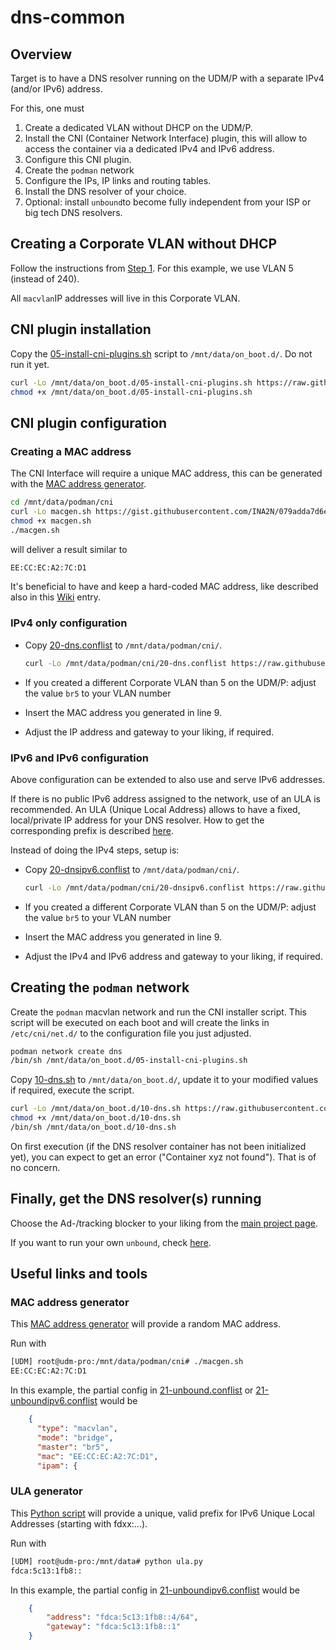 # dns-common

## Overview

Target is to have a DNS resolver running on the UDM/P with a separate IPv4 (and/or IPv6) address.

For this, one must

1. Create a dedicated VLAN without DHCP on the UDM/P.
1. Install the CNI (Container Network Interface) plugin, this will allow to access the container via a dedicated IPv4 and IPv6 address.
1. Configure this CNI plugin.
1. Create the `podman` network
1. Configure the IPs, IP links and routing tables.
1. Install the DNS resolver of your choice.
1. Optional: install `unbound`to become fully independent from your ISP or big tech DNS resolvers.

## Creating a Corporate VLAN without DHCP

Follow the instructions from [Step 1](https://github.com/boostchicken-dev/udm-utilities/wiki/Run-a-Wireguard-VPN-server-on-UDM-Pro#step-1-create-dedicated-corporate-without-dhcp-for-the-vpn). For this example, we use VLAN 5 (instead of 240).

All `macvlan`IP addresses will live in this Corporate VLAN.

## CNI plugin installation

Copy the [05-install-cni-plugins.sh](https://github.com/alxwolf/udm-utilities/blob/87b9f7dac6b3163bb5c09fc9bcb86fcfa7fa0c59/cni-plugins/05-install-cni-plugins.sh) script to `/mnt/data/on_boot.d/`. Do not run it yet.

```bash
curl -Lo /mnt/data/on_boot.d/05-install-cni-plugins.sh https://raw.githubusercontent.com/boostchicken-dev/udm-utilities/master/cni-plugins/05-install-cni-plugins.sh
chmod +x /mnt/data/on_boot.d/05-install-cni-plugins.sh
```

## CNI plugin configuration

### Creating a MAC address

The CNI Interface will require a unique MAC address, this can be generated with the [MAC address generator](mac-address-generator).

```bash
cd /mnt/data/podman/cni
curl -Lo macgen.sh https://gist.githubusercontent.com/INA2N/079adda7d6e5612996e4e993152d7103/raw/2e770f82f85794f7e4ee959b39112df9c04b3c71/macgen.sh
chmod +x macgen.sh
./macgen.sh
```

will deliver a result similar to

```bash
EE:CC:EC:A2:7C:D1
```

It's beneficial to have and keep a hard-coded MAC address, like described also in this [Wiki](..wiki/Update-your-MacVLAN-containers-to-have-hardcoded-MAC-addresses) entry.

### IPv4 only configuration

* Copy [20-dns.conflist](cni-plugins/20-dns.conflist) to `/mnt/data/podman/cni/`.

     ```bash
    curl -Lo /mnt/data/podman/cni/20-dns.conflist https://raw.githubusercontent.com/boostchicken-dev/udm-utilities/master/cni-plugins/20-dns.conflist
    ```

* If you created a different Corporate VLAN than 5 on the UDM/P: adjust the value `br5` to your VLAN number
* Insert the MAC address you generated in line 9.
* Adjust the IP address and gateway to your liking, if required.

### IPv6 and IPv6 configuration

Above configuration can be extended to also use and serve IPv6 addresses.

If there is no public IPv6 address assigned to the network, use of an ULA is recommended. An ULA (Unique Local Address) allows to have a fixed, local/private IP address for your DNS resolver. How to get the corresponding prefix is described [here](ula-generator).

Instead of doing the IPv4 steps, setup is:

* Copy [20-dnsipv6.conflist](cni-plugins/20-dnsipv6.conflist) to `/mnt/data/podman/cni/`.

     ```bash
    curl -Lo /mnt/data/podman/cni/20-dnsipv6.conflist https://raw.githubusercontent.com/boostchicken-dev/udm-utilities/master/cni-plugins/20-dnsipv6.conflist
    ```

* If you created a different Corporate VLAN than 5 on the UDM/P: adjust the value `br5` to your VLAN number
* Insert the MAC address you generated in line 9.
* Adjust the IPv4 and IPv6 address and gateway to your liking, if required.

## Creating the `podman` network

Create the `podman` macvlan network and run the CNI installer script. This script will be executed on each boot and will create the links in `/etc/cni/net.d/` to the configuration file you just adjusted.

```bash
podman network create dns
/bin/sh /mnt/data/on_boot.d/05-install-cni-plugins.sh
```

Copy [10-dns.sh](dns-common/on_boot.d/10-dns.sh) to `/mnt/data/on_boot.d/`, update it to your modified values if required, execute the script.

```bash
curl -Lo /mnt/data/on_boot.d/10-dns.sh https://raw.githubusercontent.com/alxwolf/udm-utilities/unbound/dns-common/on_boot.d/10-dns.sh
chmod +x /mnt/data/on_boot.d/10-dns.sh
/bin/sh /mnt/data/on_boot.d/10-dns.sh
```

On first execution (if the DNS resolver container has not been initialized yet), you can expect to get an error ("Container xyz not found"). That is of no concern.

## Finally, get the DNS resolver(s) running

Choose the Ad-/tracking blocker to your liking from the [main project page](https://github.com/boostchicken-dev/udm-utilities).

If you want to run your own `unbound`, check [here](unbound).

## Useful links and tools

### MAC address generator

This [MAC address generator](https://gist.github.com/INA2N/079adda7d6e5612996e4e993152d7103) will provide a random MAC address.

Run with

```bash
[UDM] root@udm-pro:/mnt/data/podman/cni# ./macgen.sh 
EE:CC:EC:A2:7C:D1
```

In this example, the partial config in [21-unbound.conflist](cni-plugins/21-unbound.conflist) or [21-unboundipv6.conflist](cni-plugins/21-unboundipv6.conflist) would be

```json
    {
      "type": "macvlan",
      "mode": "bridge",
      "master": "br5",
      "mac": "EE:CC:EC:A2:7C:D1",
      "ipam": {
 ```

### ULA generator

This [Python script](https://github.com/n-st/python-ula) will provide a unique, valid prefix for IPv6 Unique Local Addresses (starting with fdxx:...).

Run with

```bash
[UDM] root@udm-pro:/mnt/data# python ula.py
fdca:5c13:1fb8::
```

In this example, the partial config in [21-unboundipv6.conflist](cni-plugins/21-unboundipv6.conflist) would be

```json
    {
        "address": "fdca:5c13:1fb8::4/64",
        "gateway": "fdca:5c13:1fb8::1"
    }
```
